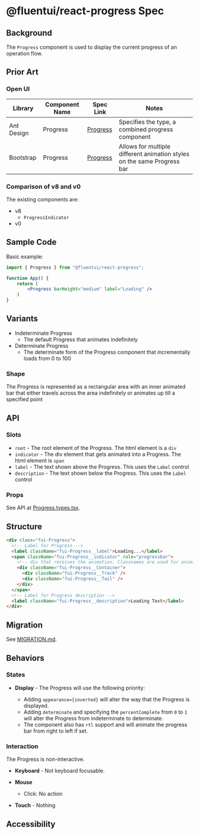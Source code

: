 # @fluentui/react-progress Spec

## Background

The `Progress` component is used to display the current progress of an operation flow.

## Prior Art

### Open UI

| Library    | Component Name | Spec Link                                                          | Notes                                                                   |
| ---------- | -------------- | ------------------------------------------------------------------ | ----------------------------------------------------------------------- |
| Ant Design | Progress       | [Progress](https://ant.design/components/progress/)                | Specifies the type, a combined progress component                       |
| Bootstrap  | Progress       | [Progress](https://getbootstrap.com/docs/4.3/components/progress/) | Allows for multiple different animation styles on the same Progress bar |

### Comparison of v8 and v0

The existing components are:

- v8
  - `ProgressIndicator`
- v0

## Sample Code

Basic example:

```jsx
import { Progress } from "@fluentui/react-progress";

function App() {
    return (
        <Progress barHeight="medium" label="Loading" />
    )
}
```

## Variants

- Indeterminate Progress
  - The default Progress that animates indefinitely
- Determinate Progress
  - The determinate form of the Progress component that incrementally loads from 0 to 100

### Shape

The Progress is represented as a rectangular area with an inner animated bar that either travels across the area indefinitely or animates up till a specified point

## API

### Slots

- `root` - The root element of the Progress. The html element is a `div`
- `indicator` - The div element that gets animated into a Progress. The html element is `span`
- `label` - The text shown above the Progress. This uses the `Label` control
- `description` - The text shown below the Progress. This uses the `Label` control

### Props

See API at [Progress.types.tsx](./src/components/Progress/Progress.types.ts).

## Structure

```html
<div class="fui-Progress">
  <!-- Label for Progress -->
  <label className="fui-Progress__label">Loading...</label>
  <span className="fui-Progress__indicator" role="progressbar">
    <!-- div that receives the animation. Classnames are used for animation -->
    <div className="fui-Progress__Container">
      <div className="fui-Progress__Track" />
      <div className="fui-Progress__Tail" />
    </div>
  </span>
  <!-- Label for Progress description -->
  <label className="fui-Progress__description">Loading Text</label>
</div>
```

## Migration

See [MIGRATION.md](./MIGRATION.md).

## Behaviors

### States

- **Display** - The Progress will use the following priority:

  - Adding `appearance={inverted}` will alter the way that the Progress is displayed.
  - Adding `determinate` and specifying the `percentComplete` from `0` to `1` will alter the Progress from indeterminate to determinate.
  - The component also has `rtl` support and will animate the progress bar from right to left if set.

### Interaction

The Progress is non-interactive.

- **Keyboard** - Not keyboard focusable.
- **Mouse**

  - Click: No action

- **Touch** - Nothing

## Accessibility
